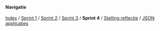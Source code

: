 

#### Navigatie
[Index](../readme.md) / [Sprint 1](../week6/sprint1.md) / [Sprint 2](../week6/sprint2.md) / [Sprint 3](sprint3.md)
/ **Sprint 4** / [Stelling reflectie](../overig/stelling-reflectie.md) / [JSON applicaties](../overig/json-applicaties.md)